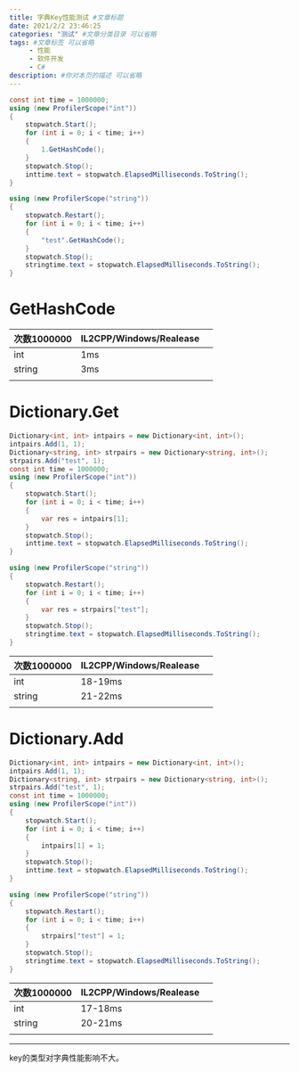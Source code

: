```yaml
---
title: 字典Key性能测试 #文章标题
date: 2021/2/2 23:46:25
categories: "测试" #文章分类目录 可以省略
tags: #文章标签 可以省略
     - 性能
     - 软件开发
     - C# 
description: #你对本页的描述 可以省略
---
```




```csharp
const int time = 1000000;
using (new ProfilerScope("int"))
{
    stopwatch.Start();
    for (int i = 0; i < time; i++)
    {
        1.GetHashCode();
    }
    stopwatch.Stop();
    inttime.text = stopwatch.ElapsedMilliseconds.ToString();
}

using (new ProfilerScope("string"))
{
    stopwatch.Restart();
    for (int i = 0; i < time; i++)
    {
        "test".GetHashCode();
    }
    stopwatch.Stop();
    stringtime.text = stopwatch.ElapsedMilliseconds.ToString();
}
```

# GetHashCode

| 次数1000000 | IL2CPP/Windows/Realease |      |
| ----------- | ----------------------- | ---- |
| int         | 1ms                     |      |
| string      | 3ms                     |      |
|             |                         |      |

# Dictionary.Get

```csharp
Dictionary<int, int> intpairs = new Dictionary<int, int>();
intpairs.Add(1, 1);
Dictionary<string, int> strpairs = new Dictionary<string, int>();
strpairs.Add("test", 1);
const int time = 1000000;
using (new ProfilerScope("int"))
{
    stopwatch.Start();
    for (int i = 0; i < time; i++)
    {
        var res = intpairs[1];
    }
    stopwatch.Stop();
    inttime.text = stopwatch.ElapsedMilliseconds.ToString();
}

using (new ProfilerScope("string"))
{
    stopwatch.Restart();
    for (int i = 0; i < time; i++)
    {
        var res = strpairs["test"];
    }
    stopwatch.Stop();
    stringtime.text = stopwatch.ElapsedMilliseconds.ToString();
}
```



| 次数1000000 | IL2CPP/Windows/Realease |      |
| ----------- | ----------------------- | ---- |
| int         | 18-19ms                 |      |
| string      | 21-22ms                 |      |
|             |                         |      |



# Dictionary.Add

```csharp
Dictionary<int, int> intpairs = new Dictionary<int, int>();
intpairs.Add(1, 1);
Dictionary<string, int> strpairs = new Dictionary<string, int>();
strpairs.Add("test", 1);
const int time = 1000000;
using (new ProfilerScope("int"))
{
    stopwatch.Start();
    for (int i = 0; i < time; i++)
    {
        intpairs[1] = 1;
    }
    stopwatch.Stop();
    inttime.text = stopwatch.ElapsedMilliseconds.ToString();
}

using (new ProfilerScope("string"))
{
    stopwatch.Restart();
    for (int i = 0; i < time; i++)
    {
        strpairs["test"] = 1;
    }
    stopwatch.Stop();
    stringtime.text = stopwatch.ElapsedMilliseconds.ToString();
}
```



| 次数1000000 | IL2CPP/Windows/Realease |      |
| ----------- | ----------------------- | ---- |
| int         | 17-18ms                 |      |
| string      | 20-21ms                 |      |
|             |                         |      |

---
key的类型对字典性能影响不大。
